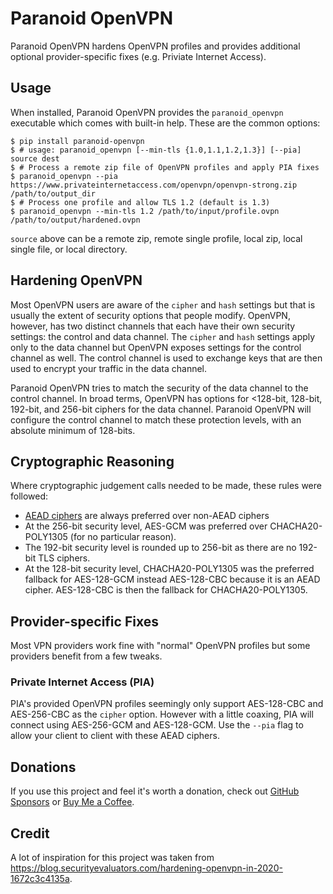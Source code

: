# Paranoid OpenVPN

Paranoid OpenVPN hardens OpenVPN profiles and provides additional optional
provider-specific fixes (e.g. Priviate Internet Access).

## Usage

When installed, Paranoid OpenVPN provides the `paranoid_openvpn` executable
which comes with built-in help.  These are the common options:

```console
$ pip install paranoid-openvpn
$ # usage: paranoid_openvpn [--min-tls {1.0,1.1,1.2,1.3}] [--pia] source dest
$ # Process a remote zip file of OpenVPN profiles and apply PIA fixes
$ paranoid_openvpn --pia https://www.privateinternetaccess.com/openvpn/openvpn-strong.zip /path/to/output_dir
$ # Process one profile and allow TLS 1.2 (default is 1.3)
$ paranoid_openvpn --min-tls 1.2 /path/to/input/profile.ovpn /path/to/output/hardened.ovpn
```

`source` above can be a remote zip, remote single profile, local zip, local
single file, or local directory.

## Hardening OpenVPN

Most OpenVPN users are aware of the `cipher` and `hash` settings but that is
usually the extent of security options that people modify. OpenVPN, however,
has two distinct channels that each have their own security settings: the
control and data channel. The `cipher` and `hash` settings apply only to the
data channel but OpenVPN exposes settings for the control channel as well.
The control channel is used to exchange keys that are then used to encrypt
your traffic in the data channel.

Paranoid OpenVPN tries to match the security of the data channel to the control
channel. In broad terms, OpenVPN has options for <128-bit, 128-bit, 192-bit,
and 256-bit ciphers for the data channel. Paranoid OpenVPN will configure the
control channel to match these protection levels, with an absolute minimum of
128-bits.

## Cryptographic Reasoning

Where cryptographic judgement calls needed to be made, these rules were followed:

  * [AEAD ciphers](1) are always preferred over non-AEAD ciphers
  * At the 256-bit security level, AES-GCM was preferred over CHACHA20-POLY1305
    (for no particular reason).
  * The 192-bit security level is rounded up to 256-bit as there are no 192-bit
    TLS ciphers.
  * At the 128-bit security level, CHACHA20-POLY1305 was the preferred fallback
    for AES-128-GCM instead AES-128-CBC because it is an AEAD cipher.
    AES-128-CBC is then the fallback for CHACHA20-POLY1305.

[1]: https://en.wikipedia.org/wiki/Authenticated_encryption

## Provider-specific Fixes

Most VPN providers work fine with "normal" OpenVPN profiles but some providers
benefit from a few tweaks.

### Private Internet Access (PIA)

PIA's provided OpenVPN profiles seemingly only support AES-128-CBC and
AES-256-CBC as the `cipher` option.  However with a little coaxing, PIA will
connect using AES-256-GCM and AES-128-GCM. Use the `--pia` flag to allow
your client to client with these AEAD ciphers.

## Donations

If you use this project and feel it's worth a donation, check out
[GitHub Sponsors](ghs) or [Buy Me a Coffee](bmac).

[ghs]: https://github.com/sponsors/Caligatio
[bmac]: https://www.buymeacoffee.com/caligatio

## Credit

A lot of inspiration for this project was taken from https://blog.securityevaluators.com/hardening-openvpn-in-2020-1672c3c4135a.
